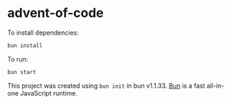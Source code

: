 # advent-of-code

To install dependencies:

```bash
bun install
```

To run:

```bash
bun start
```

This project was created using `bun init` in bun v1.1.33. [Bun](https://bun.sh) is a fast all-in-one JavaScript runtime.
